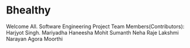 # Bhealthy
Welcome All. 
Software Engineering Project
Team Members(Contributors): 
Harjyot Singh.
Mariyadha Haneesha
Mohit
Sumanth
Neha Raje
Lakshmi Narayan Agora Moorthi
